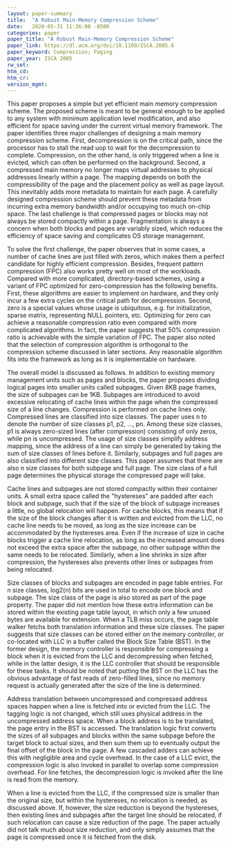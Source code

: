 ```yaml
---
layout: paper-summary
title:  "A Robust Main-Memory Compression Scheme"
date:   2020-05-31 11:36:00 -0500
categories: paper
paper_title: "A Robust Main-Memory Compression Scheme"
paper_link: https://dl.acm.org/doi/10.1109/ISCA.2005.6
paper_keyword: Compression; Paging
paper_year: ISCA 2005
rw_set:
htm_cd:
htm_cr:
version_mgmt:
---
```


This paper proposes a simple but yet efficient main memory compression scheme. The proposed scheme is meant to be general
enough to be applied to any system with minimum application level modification, and also efficient for space saving
under the current virtual memory framework. The paper identifies three major challenges of designing a main memory 
compression scheme. First, decompression is on the critical path, since the processor has to stall the read uop to
wait for the decompression to complete. Compression, on the other hand, is only triggered when a line is evicted,
which can often be performed on the background. Second, a compressed main memory no longer maps virtual addresses to
physical addresses linearly within a page. The mapping depends on both the compressibility of the page and the 
placement policy as well as page layout. This inevitably adds more metadata to maintain for each page. A carefully 
designed compression scheme should prevent these metadata from incurring extra memory bandwidth and/or occupying too
much on-chip space. The last challenge is that compressed pages or blocks may not always be stored compactly within
a page. Fragmentation is always a concern when both blocks and pages are variably sized, which reduces the efficiency
of space saving and complicates OS storage management. 

To solve the first challenge, the paper observes that in some cases, a number of cache lines are just filled with zeros,
which makes them a perfect candidate for highly efficient compression. Besides, frequent pattern compression (FPC) also
works pretty well on most of the workloads. Compared with more complicated, directory-based schemes, using a variant 
of FPC optimized for zero-compression has the following benefits. First, these algorithms are easier to implement on
hardware, and they only incur a few extra cycles on the critical path for decompression. Second, zero is a special values
whose usage is ubiquitous, e.g. for initialization, sparse matrix, representing NULL pointers, etc. Optimizing for zero
can achieve a reasonable compression ratio even compared with more complicated algorithms. In fact, the paper suggests 
that 50% compression ratio is achievable with the simple variation of FPC.
The paper also noted that the selection of compression algorithm is orthogonal to the compression scheme discussed in
later sections. Any reasonable algorithm fits into the framework as long as it is implementable on hardware.

The overall model is discussed as follows. In addition to existing memory management units such as pages and blocks, the
paper proposes dividing logical pages into smaller units called subpages. Given 8KB page frames, the size of subpages can
be 1KB. Subpages are introduced to avoid excessive relocating of cache lines within the page when the compressed size 
of a line changes. Compression is performed on cache lines only. Compressed lines are classified into size classes.
The paper uses n to denote the number of size classes p1, p2, ..., pn. Among these size classes, p1 is always zero-sized
lines (after compression) consisting of only zeros, while pn is uncompressed. The usage of size classes simplify address
mapping, since the address of a line can simply be generated by taking the sum of size classes of lines before it.
Similarly, subpages and full pages are also classified into different size classes. This paper assumes that there are 
also n size classes for both subpage and full page. The size class of a full page determines the physical storage the
compressed page will take.

Cache lines and subpages are not stored compactly within their container units. A small extra space called the 
"hystereses" are padded after each block and subpage, such that if the size of the block of subpage increases 
a little, no global relocation will happen. For cache blocks, this means that if the size of the block changes 
after it is written and evicted from the LLC, no cache line needs to be moved, as long as the size increase
can be accommodated by the hystereses area. Even if the increase of size in cache blocks trigger a cache line
relocation, as long as the increased amount does not exceed the extra space after the subpage, no other subpage
within the same needs to be relocated.
Similarly, when a line shrinks in size after compression, the hystereses also prevents other lines or subpages
from being relocated.

Size classes of blocks and subpages are encoded in page table entries. For n size classes, log2(n) bits are used in total
to encode one block and subpage. The size class of the page is also stored as part of the page property. The paper did 
not mention how these extra information can be stored within the existing page table layout, in which only a few 
unused bytes are available for extension. When a TLB miss occurs, the page table walker fetchs both translation
information and these size classes. The paper suggests that size classes can be stored either on the memory controller,
or co-located with LLC in a buffer called the Block Size Table (BST). 
In the former design, the memory controller is responsible for compressing a block when it is evicted from the LLC and 
decompressing when fetched, while in the latter design, it is the LLC controller that should be responsible for these tasks.
It should be noted that putting the BST on the LLC has the obvious advantage of fast reads of zero-filled lines, since
no memory request is actually generated after the size of the line is determined.

Address translation between uncompressed and compressed address spaces happen when a line is fetched into or evicted 
from the LLC. The tagging logic is not changed, which still uses physical address in the uncompressed address space.
When a block address is to be translated, the page entry in the BST is accessed. The translation logic first converts 
the sizes of all subpages and blocks within the same subpage before the target block to actual sizes, and 
then sum them up to eventually output the final offset of the block in the page. 
A few cascaded adders can achieve this with negligible area and cycle overhead.
In the case of a LLC evict, the compression logic is also invoked in parallel to overlap some compression overhead. 
For line fetches, the decompression logic is invoked after the line is read from the memory.

When a line is evicted from the LLC, if the compressed size is smaller than the original size, but within the hystereses,
no relocation is needed, as discussed above. If, however, the size reduction is beyond the hystereses, then existing 
lines and subpages after the target line should be relocated, if such relocation can cause a size reduction of the 
page. The paper actually did not talk much about size reduction, and only simply assumes that the page is compressed
once it is fetched from the disk. 
